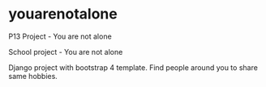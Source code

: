 # youarenotalone
P13 Project - You are not alone

School project - You are not alone

Django project with bootstrap 4 template.
Find people around you to share same hobbies.
